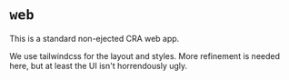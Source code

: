 # `web`

This is a standard non-ejected CRA web app.

We use tailwindcss for the layout and styles. More refinement is needed here, but at least the UI isn't horrendously ugly.
